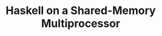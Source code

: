 ---
title: Haskell on a Shared-Memory Multiprocessor
paper-url: http://community.haskell.org/~simonmar/papers/multiproc.pdf
authors:
- Tim Harris
- Simon Marlow
- Simon Peyton Jones
type: paper
tags:
- GHC
- parallelism
doHaskell-type: research paper
dohaskell-year: 2005
---